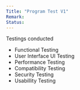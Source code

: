 ```yaml
---
Title: "Program Test V1"
Remark:
Status:
---
```


Testings conducted

- Functional Testing
- User Interface UI Testing
- Performance Testing
- Compatibility Testing
- Security Testing
- Usabillity Testing